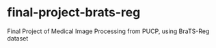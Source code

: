 # final-project-brats-reg
 Final Project of Medical Image Processing from PUCP, using BraTS-Reg dataset
